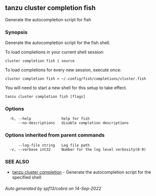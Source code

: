 ## tanzu cluster completion fish

Generate the autocompletion script for fish

### Synopsis

Generate the autocompletion script for the fish shell.

To load completions in your current shell session:

	cluster completion fish | source

To load completions for every new session, execute once:

	cluster completion fish > ~/.config/fish/completions/cluster.fish

You will need to start a new shell for this setup to take effect.


```
tanzu cluster completion fish [flags]
```

### Options

```
  -h, --help              help for fish
      --no-descriptions   disable completion descriptions
```

### Options inherited from parent commands

```
      --log-file string   Log file path
  -v, --verbose int32     Number for the log level verbosity(0-9)
```

### SEE ALSO

* [tanzu cluster completion](tanzu_cluster_completion.md)	 - Generate the autocompletion script for the specified shell

###### Auto generated by spf13/cobra on 14-Sep-2022
